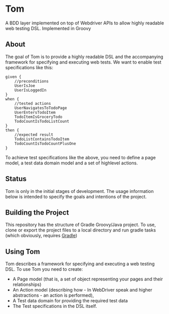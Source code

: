 Tom
===

A BDD layer implemented on top of Webdriver APIs to allow highly readable web testing DSL. Implemented in Groovy

About
-----
The goal of Tom is to provide a highly readable DSL and the accompanying framework for specifying and executing web tests. We want to enable test specifications like this:

````
given {
	//preconditions
	UserIsJoe
	UserIsLoggedIn
}
when {
	//tested actions
	UserNavigatesToTodoPage
	UserEntersTodoItem
	TodoItemIsGroceryTodo
	TodoCountIsTodoListCount
}
then {
	//expected result
	TodoListContainsTodoItem
	TodoCountIsTodoCountPlusOne
}
````

To achieve test specifications like the above, you need to define a page model, a test data domain model and a set of highlevel actions.

Status
------
Tom is only in the initial stages of development. The usage information below is intended to specify the goals and intentions of the project.

Building the Project
--------------------
This repository has the structure of Gradle Groovy/Java project. To use, clone or export the project files to a local directory and run gradle tasks (which obviously, requires [Gradle][gradle])

Using Tom
---------
Tom describes a framework for specifying and executing a web testing DSL. To use Tom you need to create:
- A Page model (that is, a set of object representing your pages and their relationships)
- An Action model (describing how - In WebDriver speak and higher abstractions - an action is 
performed),
- A Test data domain for providing the required test data
- The Test specifications in the DSL itself.


[gradle]: http://gradle.org


